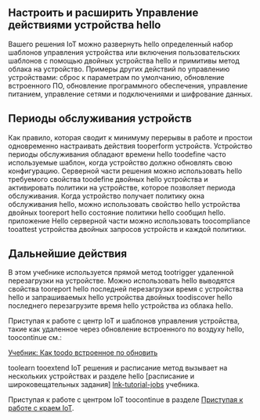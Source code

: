 ## <a name="customize-and-extend-hello-device-management-actions"></a>Настроить и расширить Управление действиями устройства hello

Вашего решения IoT можно развернуть hello определенный набор шаблонов управления устройства или включения пользовательских шаблонов с помощью двойных устройства hello и примитивы метод облака на устройство. Примеры других действий по управлению устройствами: сброс к параметрам по умолчанию, обновление встроенного ПО, обновление программного обеспечения, управление питанием, управление сетями и подключениями и шифрование данных.

## <a name="device-maintenance-windows"></a>Периоды обслуживания устройств

Как правило, которая сводит к минимуму перерывы в работе и простои одновременно настраивать действия tooperform устройств. Устройство периоды обслуживания обладают времени hello toodefine часто используемые шаблон, когда устройство должно обновлять свою конфигурацию. Серверной части решения можно использовать hello требуемого свойства toodefine двойных hello устройства и активировать политики на устройстве, которое позволяет периода обслуживания. Когда устройство получает политику окна обслуживания hello, можно использовать свойство hello устройства двойных tooreport hello состояние политики hello сообщил hello. приложение Hello серверной части можно использовать toocompliance tooattest устройства двойных запросов устройств и каждой политики.

## <a name="next-steps"></a>Дальнейшие действия

В этом учебнике используется прямой метод tootrigger удаленной перезагрузки на устройстве. Можно использовать hello выводятся свойства tooreport hello последней перезагрузки время с устройства hello и запрашиваемых hello устройства двойных toodiscover hello последнего перезагрузите время hello устройства из облака hello.

Приступая к работе с центр IoT и шаблонов управления устройства, такие как удаленное через обновление встроенного по воздуху hello, toocontinue см.:

[Учебник: Как toodo встроенное по обновить][lnk-fwupdate]

toolearn tooextend IoT решения и расписание метод вызывает на нескольких устройствах и разделе hello [расписание и широковещательных задания] [ lnk-tutorial-jobs] учебника.

Приступая к работе с центром IoT toocontinue в разделе [Приступая к работе с краем IoT][lnk-iot-edge].

[lnk-fwupdate]: ../articles/iot-hub/iot-hub-node-node-firmware-update.md
[lnk-tutorial-jobs]: ../articles/iot-hub/iot-hub-node-node-schedule-jobs.md
[lnk-iot-edge]: ../articles/iot-hub/iot-hub-linux-iot-edge-get-started.md